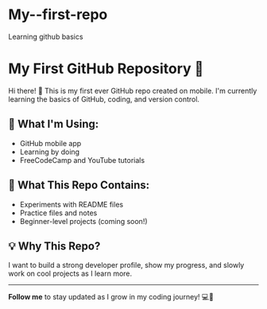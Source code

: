# My--first-repo
Learning github basics
# My First GitHub Repository 🚀

Hi there! 👋 This is my first ever GitHub repo created on mobile. I'm currently learning the basics of GitHub, coding, and version control.

## 📱 What I'm Using:
- GitHub mobile app
- Learning by doing
- FreeCodeCamp and YouTube tutorials

## 🔧 What This Repo Contains:
- Experiments with README files
- Practice files and notes
- Beginner-level projects (coming soon!)

## 💡 Why This Repo?
I want to build a strong developer profile, show my progress, and slowly work on cool projects as I learn more.

---

**Follow me** to stay updated as I grow in my coding journey! 💻🌱